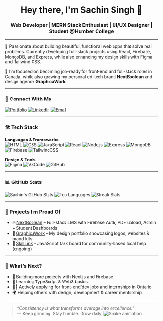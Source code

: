 <h1 align="center">Hey there, I'm Sachin Singh 👋</h1>
<h3 align="center">Web Developer | MERN Stack Enthusiast | UI/UX Designer | Student @Humber College</h3>

---

🚀 Passionate about building beautiful, functional web apps that solve real problems. Currently developing full-stack projects using React, Firebase, MongoDB, and Express, while also enhancing my design skills with Figma and Tailwind CSS.

🧠 I’m focused on becoming job-ready for front-end and full-stack roles in Canada, while also growing my personal ed-tech brand **NextBoolean** and design agency **GraphicaWork**.

---

### 🔗 Connect With Me
[![Portfolio](https://img.shields.io/badge/Portfolio-graphicaWork.xyz-blueviolet?style=flat-square)](https://graphicawork.xyz)
[![LinkedIn](https://img.shields.io/badge/LinkedIn-blue?logo=linkedin&style=flat-square)](https://www.linkedin.com/in/robby3689/)
[![Email](https://img.shields.io/badge/Email-sachin.ca73@gmail.com-red?style=flat-square)](mailto:sachin.ca73@gmail.com)

---

### 🛠️ Tech Stack

**Languages & Frameworks**  
![HTML](https://img.shields.io/badge/HTML5-E34F26?style=flat-square&logo=html5&logoColor=white)
![CSS](https://img.shields.io/badge/CSS3-1572B6?style=flat-square&logo=css3&logoColor=white)
![JavaScript](https://img.shields.io/badge/JavaScript-F7DF1E?style=flat-square&logo=javascript&logoColor=black)
![React](https://img.shields.io/badge/React-20232A?style=flat-square&logo=react)
![Node.js](https://img.shields.io/badge/Node.js-339933?style=flat-square&logo=nodedotjs)
![Express](https://img.shields.io/badge/Express.js-000000?style=flat-square&logo=express)
![MongoDB](https://img.shields.io/badge/MongoDB-4EA94B?style=flat-square&logo=mongodb)
![Firebase](https://img.shields.io/badge/Firebase-FFCA28?style=flat-square&logo=firebase)
![TailwindCSS](https://img.shields.io/badge/TailwindCSS-38B2AC?style=flat-square&logo=tailwindcss)

**Design & Tools**  
![Figma](https://img.shields.io/badge/Figma-F24E1E?style=flat-square&logo=figma&logoColor=white)
![VSCode](https://img.shields.io/badge/VSCode-007ACC?style=flat-square&logo=visual-studio-code)
![GitHub](https://img.shields.io/badge/GitHub-181717?style=flat-square&logo=github)

---

### 📊 GitHub Stats

![Sachin's GitHub Stats](https://github-readme-stats.vercel.app/api?username=robby3689&show_icons=true&theme=tokyonight)
![Top Languages](https://github-readme-stats.vercel.app/api/top-langs/?username=robby3689&layout=compact&theme=tokyonight)
![Streak Stats](https://github-readme-streak-stats.herokuapp.com?user=robby3689&theme=tokyonight&hide_border=false)

---

### 💼 Projects I’m Proud Of

- 🔥 [NextBoolean](https://nextboolean.com) – Full-stack LMS with Firebase Auth, PDF upload, Admin + Student Dashboards  
- 🎨 [GraphicaWork](https://graphicawork.xyz) – My design portfolio showcasing logos, websites & brand kits  
- 🌱 [SkillLink](#) – JavaScript task board for community-based local help (ongoing)  

---

### 🧭 What’s Next?

- 🚀 Building more projects with Next.js and Firebase
- 🧩 Learning TypeScript & Web3 basics
- 👨‍💻 Actively applying for front-end/dev jobs and internships in Ontario
- 🌍 Helping others with design, development & career mentorship

---

> _“Consistency is what transforms average into excellence.”_  
> — Keep grinding. Stay humble. Grow daily.
![Snake animation](https://github.com/robby3689/robby3689/blob/output/github-contribution-grid-snake.svg)

